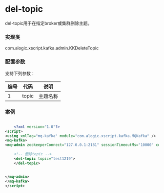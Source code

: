 del-topic
===========

del-topic用于在指定broker或集群删除主题。

### 实现类

com.alogic.xscript.kafka.admin.KKDeleteTopic

### 配置参数

支持下列参数：

| 编号 | 代码 | 说明 |
| ---- | ---- | ---- |
| 1 | topic | 主题名称 |


### 案例

```xml

	<?xml version="1.0"?>
<script>
<using xmlTag="mq-kafka" module="com.alogic.xscript.kafka.MQKafka" />
<mq-kafka>
<mq-admin zookeeperConnect="127.0.0.1:2181" sessionTimeoutMs="10000" connectionTimeoutMs="8000">	
	
	<!-- 删除topic -->
	<del-topic topic="test1219">
	</del-topic>
	
	
</mq-admin>
</mq-kafka>
</script>

```